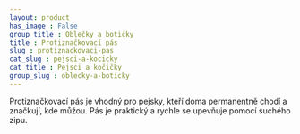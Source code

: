 ```yaml
---
layout: product
has_image : False
group_title : Oblečky a botičky
title : Protiznačkovací pás
slug : protiznackovaci-pas
cat_slug : pejsci-a-kocicky
cat_title : Pejsci a kočičky
group_slug : oblecky-a-boticky
---
```


Protiznačkovací pás je vhodný pro pejsky, kteří doma permanentně chodí a značkují, kde můžou. Pás je praktický a rychle se upevňuje pomocí suchého zipu.

